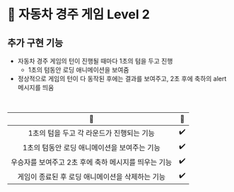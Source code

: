# 🚗 자동차 경주 게임 Level 2

## 추가 구현 기능

- 자동차 경주 게임의 턴이 진행될 때마다 1초의 텀을 두고 진행
  - 1초의 텀동안 로딩 애니메이션을 보여줌
- 정상적으로 게임의 턴이 다 동작된 후에는 결과를 보여주고, 2초 후에 축하의 alert 메시지를 띄움

<br />

| 📃 | 🚩 |
|:---:|:---:|
| 1초의 텀을 두고 각 라운드가 진행되는 기능 | ✔️ |
| 1초의 텀동안 로딩 애니메이션을 보여주는 기능 | ✔️ |
| 우승자를 보여주고 2초 후에 축하 메시지를 띄우는 기능 | ✔️ |
| 게임이 종료된 후 로딩 애니메이션을 삭제하는 기능 | ✔️ |
